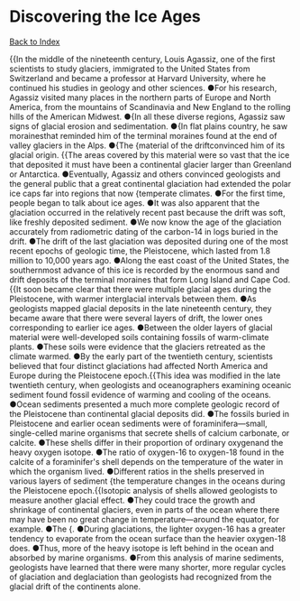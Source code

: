 # Discovering the Ice Ages
[Back to Index](https://github.com/windows10010/tpoExtractor/blob/master/README.md)

{{In the middle of the nineteenth century, Louis Agassiz, one of the first scientists to study glaciers, immigrated to the United States from Switzerland and became a professor at 
 Harvard University, where he continued his studies in geology and other sciences. ●For his research, Agassiz visited many places in the northern parts of Europe and North America, from the mountains of Scandinavia and New England to the rolling hills of the American Midwest. ●{In all these diverse regions, Agassiz saw signs of glacial erosion 
 and sedimentation. ●{In flat plains country, he saw morainesthat reminded him of the terminal moraines 
 found at the end of valley glaciers in the Alps. ●{The {material of the driftconvinced him of its glacial origin. {{The areas covered by this material were so vast that the ice that deposited it must have been a continental glacier larger than Greenland or Antarctica. ●Eventually, Agassiz and others convinced geologists and the general public that a great continental glaciation had extended the polar ice caps far into regions that now {temperate climates. ●For the first time, people began to talk about ice ages. ●It was also apparent that the glaciation occurred in the relatively recent past because the drift was soft, like freshly deposited sediment. ●We now know the age of the glaciation accurately from radiometric dating of the carbon-14 in logs buried in the drift. ●The drift of the last glaciation was deposited during one of the most recent epochs of geologic time, the Pleistocene, which lasted from 1.8 million to 10,000 years ago. ●Along the east coast of the United States, the southernmost advance of this ice is recorded by the enormous sand and drift deposits of the terminal moraines that form Long Island and Cape Cod.{{It soon became clear that there were multiple glacial ages during the Pleistocene, with warmer interglacial intervals between them. ●As geologists mapped glacial deposits in the late nineteenth century, they became aware that there were several layers of drift, the lower ones corresponding to earlier ice ages. ●Between the older layers of glacial material were well-developed soils containing fossils of warm-climate plants. ●These soils were evidence that the glaciers retreated as the climate warmed. ●By the early part of the twentieth century, scientists believed that four distinct glaciations had affected North America and Europe during the Pleistocene epoch.{{This idea was modified in the late twentieth century, when geologists and oceanographers examining oceanic sediment found fossil evidence of warming and cooling of the oceans. ●Ocean sediments presented a much more complete geologic record of the Pleistocene than continental glacial deposits did. ●The fossils buried in Pleistocene and earlier ocean sediments were of foraminifera—small, single-celled marine organisms that secrete shells of calcium carbonate, or calcite. ●These shells differ in their proportion of ordinary oxygenand the heavy oxygen isotope. ●The ratio of oxygen-16 to oxygen-18 found in the calcite of a foraminifer's shell depends on the temperature of the water in which the organism lived. ●Different ratios in the shells preserved in various layers of sediment {the temperature changes in the oceans during the Pleistocene epoch.{{Isotopic analysis of shells allowed geologists to measure another glacial effect. ●They could trace the growth and shrinkage of continental glaciers, even in parts of the ocean where there may have been no great change in temperature—around the equator, for example. ●The {. ●During glaciations, the lighter oxygen-16 has a greater tendency to evaporate from the ocean surface than the heavier oxygen-18 does. ●Thus, more of the heavy isotope is left behind in the ocean and absorbed by marine organisms. ●From this analysis of marine sediments, geologists have learned that there were many shorter, more regular cycles of glaciation and deglaciation than geologists had recognized from the glacial drift of the continents alone.